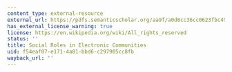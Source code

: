```yaml
---
content_type: external-resource
external_url: https://pdfs.semanticscholar.org/aa9f/a0d8cc36cc0623fbc49a4f981cde061d25cf.pdf
has_external_license_warning: true
license: https://en.wikipedia.org/wiki/All_rights_reserved
status: ''
title: Social Roles in Electronic Communities
uid: f54eaf07-e171-4a81-bbd6-c297905cc8fb
wayback_url: ''
---
```

